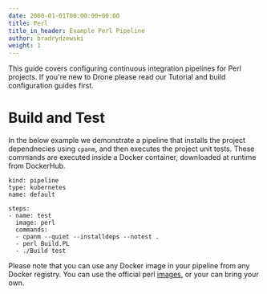 ```yaml
---
date: 2000-01-01T00:00:00+00:00
title: Perl
title_in_header: Example Perl Pipeline
author: bradrydzewski
weight: 1
---
```


This guide covers configuring continuous integration pipelines for Perl projects. If you're new to Drone please read our Tutorial and build configuration guides first.

# Build and Test

In the below example we demonstrate a pipeline that installs the project dependnecies using `cpanm`, and then executes the project unit tests. These commands are executed inside a Docker container, downloaded at runtime from DockerHub.

```
kind: pipeline
type: kubernetes
name: default

steps:
- name: test
  image: perl
  commands:
  - cpanm --quiet --installdeps --notest .
  - perl Build.PL
  - ./Build test
```

Please note that you can use any Docker image in your pipeline from any Docker registry. You can use the official perl [images](https://hub.docker.com/r/_/perl/), or your can bring your own.
